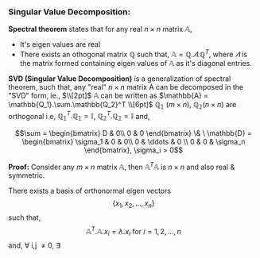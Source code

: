 ### Singular Value Decomposition:

**Spectral theorem** states that for any real $n \times n$ matrix $\mathbb{A}$,

-   It's eigen values are real
-   There exists an othogonal matrix $\mathbb{Q}$ such that, $\mathbb{A} = \mathbb{Q}.\varLambda .\mathbb{Q}^T$, where $\varLambda$ is the matrix formed containing eigen values of $\mathbb{A}$ as it's diagonal entries.

$\textbf{SVD\ (Singular Value Decomposition)}$ is a generalization of spectral theorem, such that, any "real" $n \times n$ matrix A can be decomposed in the "SVD" form, ie., $\\[2pt]$
$\mathbb{A}$ can be written as $\mathbb{A} = \mathbb{Q_1}.\sum.\mathbb{Q_2}^T \\[6pt]$
$\mathbb{Q_1}\ (m\times n),\ \mathbb{Q_2} (n \times n)$ are orthogonal i.e, $\mathbb{Q_1}^T.\mathbb{Q_1} = \mathbb{I}$, $\mathbb{Q_2}^T.\mathbb{Q_2} = \mathbb{I}$ and,
```math
\sum = \begin{bmatrix}
D & 0\\
0 & 0
\end{bmatrix}
\& \
\mathbb{D} = \begin{bmatrix}
\sigma_1 & 0 & 0\\
0 & \ddots & 0 \\
0 & 0 & \sigma_n
\end{bmatrix}, \sigma_i > 0
```
**Proof:**  Consider any $m \times n$ matrix $\mathbb{A}$, then $\mathbb{A}^T\mathbb{A}$ is $n \times n$ and also real & symmetric.

There exists a basis of orthonormal eigen vectors $$\{x_1, x_2, \dots, x_n\}$$ such that, $$\mathbb{A}^T.\mathbb{A}.x_i = \lambda. x_i \ \text{for } i = 1,2,\dots, n$$ and, $\forall$ i,j $\neq 0$, $\exists$ 
